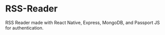 # RSS-Reader
 RSS Reader made with React Native, Express, MongoDB, and Passport JS for authentication.
